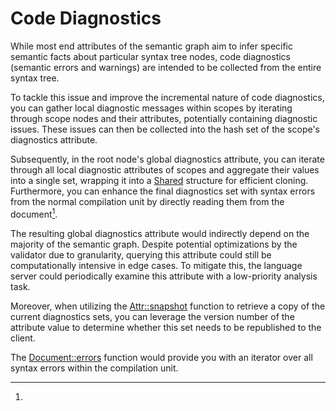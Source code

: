 <!------------------------------------------------------------------------------
  This file is a part of the "Lady Deirdre" work,
  a compiler front-end foundation technology.

  This work is proprietary software with source-available code.

  To copy, use, distribute, and contribute to this work, you must agree to
  the terms of the General License Agreement:

  https://github.com/Eliah-Lakhin/lady-deirdre/blob/master/EULA.md.

  The agreement grants you a Commercial-Limited License that gives you
  the right to use my work in non-commercial and limited commercial products
  with a total gross revenue cap. To remove this commercial limit for one of
  your products, you must acquire an Unrestricted Commercial License.

  If you contribute to the source code, documentation, or related materials
  of this work, you must assign these changes to me. Contributions are
  governed by the "Derivative Work" section of the General License
  Agreement.

  Copying the work in parts is strictly forbidden, except as permitted under
  the terms of the General License Agreement.

  If you do not or cannot agree to the terms of this Agreement,
  do not use this work.

  This work is provided "as is" without any warranties, express or implied,
  except to the extent that such disclaimers are held to be legally invalid.

  Copyright (c) 2024 Ilya Lakhin (Илья Александрович Лахин).
  All rights reserved.
------------------------------------------------------------------------------->

# Code Diagnostics

While most end attributes of the semantic graph aim to infer specific semantic
facts about particular syntax tree nodes, code diagnostics (semantic errors and
warnings) are intended to be collected from the entire syntax tree.

To tackle this issue and improve the incremental nature of code diagnostics, you
can gather local diagnostic messages within scopes by iterating through scope
nodes and their attributes, potentially containing diagnostic issues. These
issues can then be collected into the hash set of the scope's diagnostics
attribute.

Subsequently, in the root node's global diagnostics attribute, you can iterate
through all local diagnostic attributes of scopes and aggregate their values
into a single set, wrapping it into
a [Shared](https://docs.rs/lady-deirdre/2.0.0/lady_deirdre/sync/struct.Shared.html)
structure for efficient cloning. Furthermore, you can enhance the final
diagnostics set with syntax errors from the normal compilation unit by directly
reading them from the document[^syntaxerror].

The resulting global diagnostics attribute would indirectly depend on the
majority of the semantic graph. Despite potential optimizations by the validator
due to granularity, querying this attribute could still be computationally
intensive in edge cases. To mitigate this, the language server could
periodically examine this attribute with a low-priority analysis task.

Moreover, when utilizing
the [Attr::snapshot](https://docs.rs/lady-deirdre/2.0.0/lady_deirdre/analysis/struct.Attr.html#method.snapshot)
function to retrieve a copy of the current diagnostics sets, you can leverage
the version number of the attribute value to determine whether this set needs to
be republished to the client.

[^syntaxerror]:
The [Document::errors](https://docs.rs/lady-deirdre/2.0.0/lady_deirdre/syntax/trait.SyntaxTree.html#method.errors)
function would provide you with an iterator over all syntax errors within the
compilation unit.
